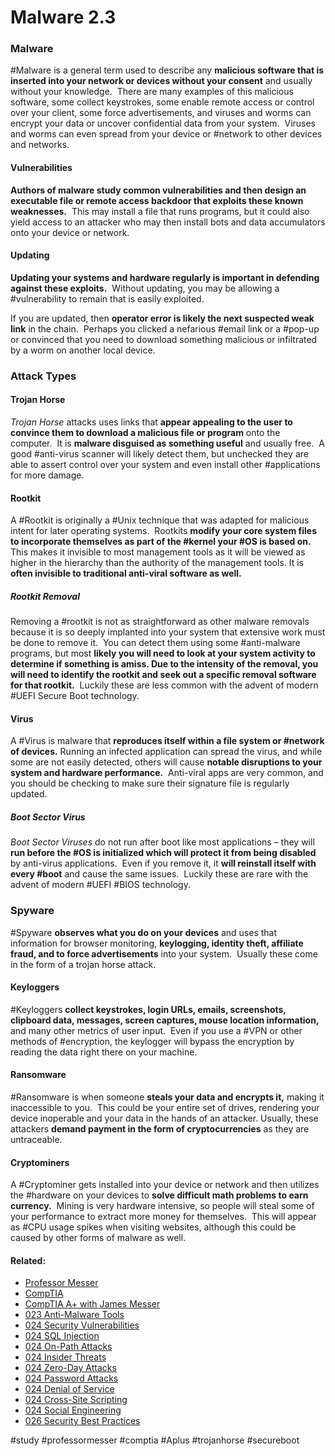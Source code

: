 # Malware 2.3

### Malware

#Malware is a general term used to describe any **malicious software that is inserted into your network or devices without your consent** and usually without your knowledge.  There are many examples of this malicious software, some collect keystrokes, some enable remote access or control over your client, some force advertisements, and viruses and worms can encrypt your data or uncover confidential data from your system.  Viruses and worms can even spread from your device or #network to other devices and networks.

#### Vulnerabilities

**Authors of malware study common vulnerabilities and then design an executable file or remote access backdoor that exploits these known weaknesses.**  This may install a file that runs programs, but it could also yield access to an attacker who may then install bots and data accumulators onto your device or network. 

#### Updating

**Updating your systems and hardware regularly is important in defending against these exploits.**  Without updating, you may be allowing a #vulnerability to remain that is easily exploited.

If you are updated, then **operator error is likely the next suspected weak link** in the chain.  Perhaps you clicked a nefarious #email link or a #pop-up or convinced that you need to download something malicious or infiltrated by a worm on another local device.

### Attack Types

#### Trojan Horse

*Trojan Horse* attacks uses links that **appear appealing to the user to convince them to download a malicious file or program** onto the computer.  It is **malware disguised as something useful** and usually free.  A good #anti-virus scanner will likely detect them, but unchecked they are able to assert control over your system and even install other #applications for more damage.

#### Rootkit

A #Rootkit is originally a #Unix technique that was adapted for malicious intent for later operating systems.  Rootkits **modify your core system files to incorporate themselves as part of the #kernel your #OS is based on.** This makes it invisible to most management tools as it will be viewed as higher in the hierarchy than the authority of the management tools. It is **often invisible to traditional anti-viral software as well.**

##### Rootkit Removal

Removing a #rootkit is not as straightforward as other malware removals because it is so deeply implanted into your system that extensive work must be done to remove it.  You can detect them using some #anti-malware programs, but most **likely you will need to look at your system activity to determine if something is amiss. Due to the intensity of the removal, you will need to identify the rootkit and seek out a specific removal software for that rootkit.**  Luckily these are less common with the advent of modern #UEFI Secure Boot technology.

#### Virus

A #Virus is malware that **reproduces itself within a file system or #network of devices.** Running an infected application can spread the virus, and while some are not easily detected, others will cause **notable disruptions to your system and hardware performance.**  Anti-viral apps are very common, and you should be checking to make sure their signature file is regularly updated.

##### Boot Sector Virus

*Boot Sector Viruses* do not run after boot like most applications – they will **run before the #OS is initialized which will protect it from being disabled** by anti-virus applications.  Even if you remove it, it **will reinstall itself with every #boot** and cause the same issues.  Luckily these are rare with the advent of modern #UEFI #BIOS technology.

### Spyware

#Spyware **observes what you do on your devices** and uses that information for browser monitoring, **keylogging, identity theft, affiliate fraud, and to force advertisements** into your system.  Usually these come in the form of a trojan horse attack.

#### Keyloggers

#Keyloggers **collect keystrokes, login URLs, emails, screenshots, clipboard data, messages, screen captures, mouse location information,** and many other metrics of user input.  Even if you use a #VPN or other methods of #encryption, the keylogger will bypass the encryption by reading the data right there on your machine.

#### Ransomware

#Ransomware is when someone **steals your data and encrypts it,** making it inaccessible to you.  This could be your entire set of drives, rendering your device inoperable and your data in the hands of an attacker. Usually, these attackers **demand payment in the form of cryptocurrencies** as they are untraceable.

#### Cryptominers

A #Cryptominer gets installed into your device or network and then utilizes the #hardware on your devices to **solve difficult math problems to earn currency.**  Mining is very hardware intensive, so people will steal some of your performance to extract more money for themselves.  This will appear as #CPU usage spikes when visiting websites, although this could be caused by other forms of malware as well.

#### Related:
- [Professor Messer](https://www.professormesser.com/free-a-plus-training/220-1102/220-1102-video/malware-220-1102/ "Professor Messer A+ Guide")
- [CompTIA](https://www.comptia.org/ "CompTIA Homepage")
- [CompTIA A+ with James Messer](CompTIA%20A+%20with%20James%20Messer.md)
- [023 Anti-Malware Tools](023%20Anti-Malware%20Tools.md)
- [024 Security Vulnerabilities](024%20Security%20Vulnerabilities.md)
- [024 SQL Injection](024%20SQL%20Injection.md)
- [024 On-Path Attacks](024%20On-Path%20Attacks.md)
- [024 Insider Threats](024%20Insider%20Threats.md)
- [024 Zero-Day Attacks](024%20Zero-Day%20Attacks.md)
- [024 Password Attacks](024%20Password%20Attacks.md)
- [024 Denial of Service](024%20Denial%20of%20Service.md)
- [024 Cross-Site Scripting](024%20Cross-Site%20Scripting.md)
- [024 Social Engineering](024%20Social%20Engineering.md)
- [026 Security Best Practices](026%20Security%20Best%20Practices.md)

#study #professormesser #comptia #Aplus #trojanhorse #secureboot 